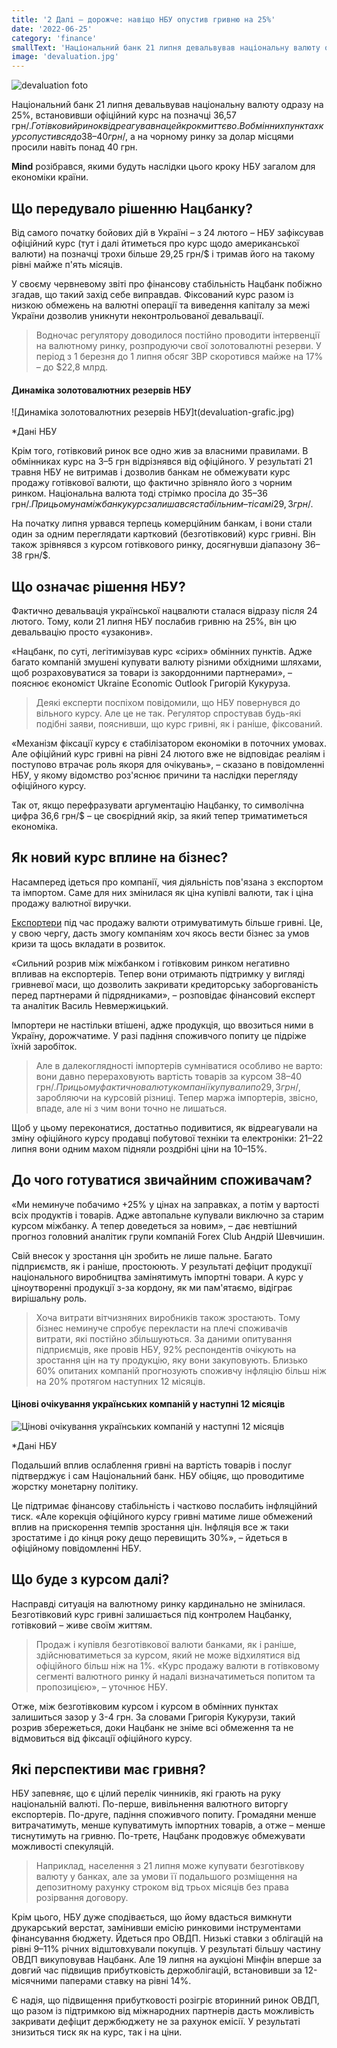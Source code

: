 ```yaml
---
title: '2 Далі – дорожче: навіщо НБУ опустив гривню на 25%'
date: '2022-06-25'
category: 'finance'
smallText: 'Національний банк 21 липня девальвував національну валюту одразу на 25%, встановивши офіційний курс на позначці 36,57 грн/$. Готівковий ринок відреагував на цей крок миттєво. В обмінних пунктах курс опустився до 38–40 грн/$, а на чорному ринку за долар місцями просили навіть понад 40 грн.'
image: 'devaluation.jpg'
---
```

![devaluation foto](devaluation.jpg)

Національний банк 21 липня девальвував національну валюту одразу на 25%, встановивши офіційний курс на позначці 36,57 грн/$. Готівковий ринок відреагував на цей крок миттєво. В обмінних пунктах курс опустився до 38–40 грн/$, а на чорному ринку за долар місцями просили навіть понад 40 грн.

__Mind__ розібрався, якими будуть наслідки цього кроку НБУ загалом для економіки країни.

## Що передувало рішенню Нацбанку?

Від самого початку бойових дій в Україні – з 24 лютого – НБУ зафіксував офіційний курс (тут і далі йтиметься про курс щодо американської валюти) на позначці трохи більше 29,25 грн/$ і тримав його на такому рівні майже п'ять місяців.

У своєму червневому звіті про фінансову стабільність Нацбанк побіжно згадав, що такий захід себе виправдав. Фіксований курс разом із низкою обмежень на валютні операції та виведення капіталу за межі України дозволив уникнути неконтрольованої девальвації.

> Водночас регулятору доводилося постійно проводити інтервенції на валютному ринку, розпродуючи свої золотовалютні резерви. У період з 1 березня до 1 липня обсяг ЗВР скоротився майже на 17% – до $22,8 млрд.

####  Динаміка золотовалютних резервів НБУ
![Динаміка золотовалютних резервів НБУ]t(devaluation-grafic.jpg)

*Дані НБУ

Крім того, готівковий ринок все одно жив за власними правилами. В обмінниках курс на 3–5 грн відрізнявся від офіційного. У результаті 21 травня НБУ не витримав і дозволив банкам не обмежувати курс продажу готівкової валюти, що фактично зрівняло його з чорним ринком. Національна валюта тоді стрімко просіла до 35–36 грн/$. При цьому на міжбанку курс залишався стабільним – ті самі 29,3 грн/$.

На початку липня урвався терпець комерційним банкам, і вони стали один за одним переглядати картковий (безготівковий) курс гривні. Він також зрівнявся з курсом готівкового ринку, досягнувши діапазону 36–38 грн/$.

## Що означає рішення НБУ?

Фактично девальвація української нацвалюти сталася відразу після 24 лютого. Тому, коли 21 липня НБУ послабив гривню на 25%, він цю девальвацію просто «узаконив».

«Нацбанк, по суті, легітимізував курс «сірих» обмінних пунктів. Адже багато компаній змушені купувати валюту різними обхідними шляхами, щоб розраховуватися за товари із закордонними партнерами», – пояснює економіст Ukraine Economic Outlook Григорій Кукуруза.

> Деякі експерти поспіхом повідомили, що НБУ повернувся до вільного курсу. Але це не так. Регулятор спростував будь-які подібні заяви, пояснивши, що курс гривні, як і раніше, фіксований.

«Механізм фіксації курсу є стабілізатором економіки в поточних умовах. Але офіційний курс гривні на рівні 24 лютого вже не відповідає реаліям і поступово втрачає роль якоря для очікувань», – сказано в повідомленні НБУ, у якому відомство роз'яснює причини та наслідки перегляду офіційного курсу.

Так от, якщо перефразувати аргументацію Нацбанку, то символічна цифра 36,6 грн/$ – це своєрідний якір, за який тепер триматиметься економіка.

## Як новий курс вплине на бізнес?

Насамперед ідеться про компанії, чия діяльність пов'язана з експортом та імпортом. Саме для них змінилася як ціна купівлі валюти, так і ціна продажу валютної виручки.

[Експортери](https://mind.ua/publications/20244718-blizhche-do-realnosti-naskilki-pidbadorit-eksporteriv-novij-oficijnij-kurs-dolara) під час продажу валюти отримуватимуть більше гривні. Це, у свою чергу, дасть змогу компаніям хоч якось вести бізнес за умов кризи та щось вкладати в розвиток.

«Сильний розрив між міжбанком і готівковим ринком негативно впливав на експортерів. Тепер вони отримають підтримку у вигляді гривневої маси, що дозволить закривати кредиторську заборгованість перед партнерами й підрядниками», – розповідає фінансовий експерт та аналітик Василь Невмержицький.

Імпортери не настільки втішені, адже продукція, що ввозиться ними в Україну, дорожчатиме. У разі падіння споживчого попиту це підріже їхній заробіток.

> Але в далекоглядності імпортерів сумніватися особливо не варто: вони давно перераховують вартість товарів за курсом 38–40 грн/$. При цьому фактично валюту компанії купували по 29,3 грн/$, заробляючи на курсовій різниці. Тепер маржа імпортерів, звісно, впаде, але ні з чим вони точно не лишаться.

Щоб у цьому переконатися, достатньо подивитися, як відреагували на зміну офіційного курсу продавці побутової техніки та електроніки: 21–22 липня вони одним махом підняли роздрібні ціни на 10–15%.

## До чого готуватися звичайним споживачам?

«Ми неминуче побачимо +25% у цінах на заправках, а потім у вартості всіх продуктів і товарів. Адже автопальне купували виключно за старим курсом міжбанку. А тепер доведеться за новим», – дає невтішний прогноз головний аналітик групи компаній Forex Club Андрій Шевчишин.

Свій внесок у зростання цін зробить не лише пальне. Багато підприємств, як і раніше, простоюють. У результаті дефіцит продукції національного виробництва замінятимуть імпортні товари. А курс у ціноутворенні продукції з-за кордону, як ми пам'ятаємо, відіграє вирішальну роль.

> Хоча витрати вітчизняних виробників також зростають. Тому бізнес неминуче спробує перекласти на плечі споживачів витрати, які постійно збільшуються. За даними опитування підприємців, яке провів НБУ, 92% респондентів очікують на зростання цін на ту продукцію, яку вони закуповують. Близько 60% опитаних компаній прогнозують споживчу інфляцію більш ніж на 20% протягом наступних 12 місяців.

#### Цінові очікування українських компаній у наступні 12 місяців
![Цінові очікування українських компаній у наступні 12 місяців](devaluation-grafic-2.jpg)

*Дані НБУ

Подальший вплив ослаблення гривні на вартість товарів і послуг підтверджує і сам Національний банк. НБУ обіцяє, що проводитиме жорстку монетарну політику.

Це підтримає фінансову стабільність і частково послабить інфляційний тиск. «Але корекція офіційного курсу гривні матиме лише обмежений вплив на прискорення темпів зростання цін. Інфляція все ж таки зростатиме і до кінця року дещо перевищить 30%», – йдеться в офіційному повідомленні НБУ.

## Що буде з курсом далі?

Насправді ситуація на валютному ринку кардинально не змінилася. Безготівковий курс гривні залишається під контролем Нацбанку, готівковий – живе своїм життям.

>Продаж і купівля безготівкової валюти банками, як і раніше, здійснюватиметься за курсом, який не може відхилятися від офіційного більш ніж на 1%. «Курс продажу валюти в готівковому сегменті валютного ринку й надалі визначатиметься попитом та пропозицією», – уточнює НБУ.

Отже, між безготівковим курсом і курсом в обмінних пунктах залишиться зазор у 3-4 грн. За словами Григорія Кукурузи, такий розрив збережеться, доки Нацбанк не зніме всі обмеження та не відмовиться від фіксації офіційного курсу.

## Які перспективи має гривня?

НБУ запевняє, що є цілий перелік чинників, які грають на руку національній валюті. По-перше, вивільнення валютного виторгу експортерів. По-друге, падіння споживчого попиту. Громадяни менше витрачатимуть, менше купуватимуть імпортних товарів, а отже – менше тиснутимуть на гривню. По-третє, Нацбанк продовжує обмежувати можливості спекуляцій.

> Наприклад, населення з 21 липня може купувати безготівкову валюту у банках, але за умови її подальшого розміщення на депозитному рахунку строком від трьох місяців без права розірвання договору.

Крім цього, НБУ дуже сподівається, що йому вдасться вимкнути друкарський верстат, замінивши емісію ринковими інструментами фінансування бюджету. Йдеться про ОВДП. Низькі ставки з облігацій на рівні 9–11% річних відштовхували покупців. У результаті більшу частину ОВДП викуповував Нацбанк. Але 19 липня на аукціоні Мінфін вперше за довгий час підвищив прибутковість держоблігацій, встановивши за 12-місячними паперами ставку на рівні 14%.

Є надія, що підвищення прибутковості розігріє вторинний ринок ОВДП, що разом із підтримкою від міжнародних партнерів дасть можливість закривати дефіцит держбюджету не за рахунок емісії. У результаті знизиться тиск як на курс, так і на ціни.
